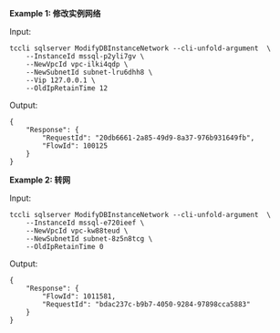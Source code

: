 **Example 1: 修改实例网络**



Input: 

```
tccli sqlserver ModifyDBInstanceNetwork --cli-unfold-argument  \
    --InstanceId mssql-p2yli7gv \
    --NewVpcId vpc-ilki4qdp \
    --NewSubnetId subnet-lru6dhh8 \
    --Vip 127.0.0.1 \
    --OldIpRetainTime 12
```

Output: 
```
{
    "Response": {
        "RequestId": "20db6661-2a85-49d9-8a37-976b931649fb",
        "FlowId": 100125
    }
}
```

**Example 2: 转网**



Input: 

```
tccli sqlserver ModifyDBInstanceNetwork --cli-unfold-argument  \
    --InstanceId mssql-e720ieef \
    --NewVpcId vpc-kw88teud \
    --NewSubnetId subnet-8z5n8tcg \
    --OldIpRetainTime 0
```

Output: 
```
{
    "Response": {
        "FlowId": 1011581,
        "RequestId": "bdac237c-b9b7-4050-9284-97898cca5883"
    }
}
```

